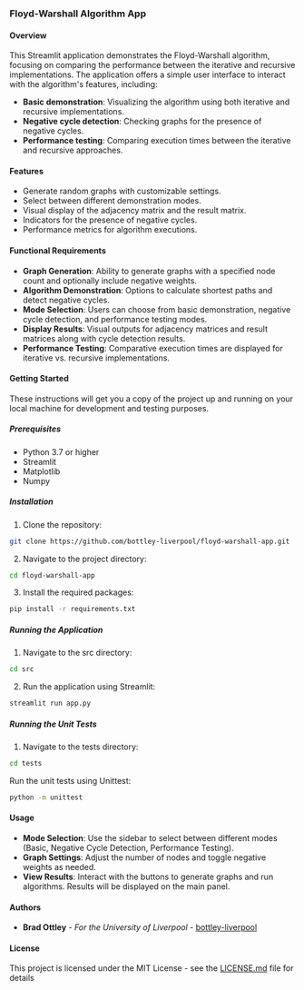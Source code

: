 ### Floyd-Warshall Algorithm App

#### Overview
This Streamlit application demonstrates the Floyd-Warshall algorithm, focusing on comparing the performance between the iterative and recursive implementations. The application offers a simple user interface to interact with the algorithm's features, including:

- **Basic demonstration**: Visualizing the algorithm using both iterative and recursive implementations.
- **Negative cycle detection**: Checking graphs for the presence of negative cycles.
- **Performance testing**: Comparing execution times between the iterative and recursive approaches.

#### Features
- Generate random graphs with customizable settings.
- Select between different demonstration modes.
- Visual display of the adjacency matrix and the result matrix.
- Indicators for the presence of negative cycles.
- Performance metrics for algorithm executions.

#### Functional Requirements
- **Graph Generation**: Ability to generate graphs with a specified node count and optionally include negative weights.
- **Algorithm Demonstration**: Options to calculate shortest paths and detect negative cycles.
- **Mode Selection**: Users can choose from basic demonstration, negative cycle detection, and performance testing modes.
- **Display Results**: Visual outputs for adjacency matrices and result matrices along with cycle detection results.
- **Performance Testing**: Comparative execution times are displayed for iterative vs. recursive implementations.

#### Getting Started
These instructions will get you a copy of the project up and running on your local machine for development and testing purposes.

##### Prerequisites
- Python 3.7 or higher
- Streamlit
- Matplotlib
- Numpy

##### Installation
1. Clone the repository:
```bash
git clone https://github.com/bottley-liverpool/floyd-warshall-app.git
```
2. Navigate to the project directory:
```bash
cd floyd-warshall-app
```
3. Install the required packages:
```bash
pip install -r requirements.txt
```

##### Running the Application
1. Navigate to the src directory:
```bash
cd src
```
2. Run the application using Streamlit:
```bash
streamlit run app.py
```

##### Running the Unit Tests
1. Navigate to the tests directory:
```bash
cd tests
```
Run the unit tests using Unittest:
```bash
python -m unittest
```

#### Usage
- **Mode Selection**: Use the sidebar to select between different modes (Basic, Negative Cycle Detection, Performance Testing).
- **Graph Settings**: Adjust the number of nodes and toggle negative weights as needed.
- **View Results**: Interact with the buttons to generate graphs and run algorithms. Results will be displayed on the main panel.

#### Authors
- **Brad Ottley** - *For the University of Liverpool* - [bottley-liverpool](https://github.com/bottley-liverpool)

#### License
This project is licensed under the MIT License - see the [LICENSE.md](https://github.com/bottley-liverpool/floyd-warshall-app/docs/LICENSE.md) file for details
